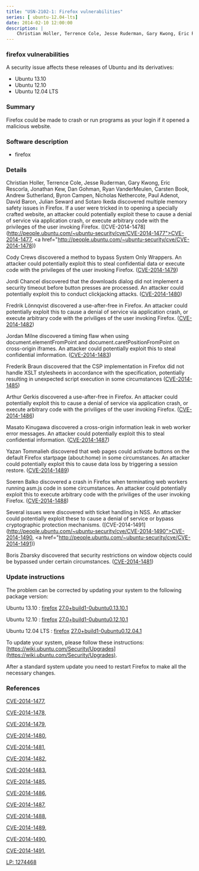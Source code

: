 ```yaml
---
title: "USN-2102-1: Firefox vulnerabilities"
series: [ ubuntu-12.04-lts]
date: 2014-02-10 12:00:00
description: |
    Christian Holler, Terrence Cole, Jesse Ruderman, Gary Kwong, Eric Rescorla, Jonathan Kew, Dan Gohman, Ryan VanderMeulen, Carsten Book, Andrew Sutherland, Byron Campen, Nicholas Nethercote, Paul Adenot, David Baron, Julian Seward and Sotaro Ikeda discovered multiple memory safety issues in Firefox. If a user were tricked in to opening a specially crafted website, an attacker could potentially exploit these to cause a denial of service via application crash, or execute arbitrary code with the privileges of the user invoking Firefox. ([CVE-2014-1478](http://people.ubuntu.com/~ubuntu-security/cve/CVE-2014-1477">CVE-2014-1477</a>, <a href="http://people.ubuntu.com/~ubuntu-security/cve/CVE-2014-1478))
--- 
```

 
### firefox vulnerabilities

A security issue affects these releases of Ubuntu and its derivatives:

* Ubuntu 13.10
* Ubuntu 12.10
* Ubuntu 12.04 LTS

### Summary

Firefox could be made to crash or run programs as your login if it opened a malicious website.

### Software description

* firefox 

### Details

Christian Holler, Terrence Cole, Jesse Ruderman, Gary Kwong, Eric Rescorla, Jonathan Kew, Dan Gohman, Ryan VanderMeulen, Carsten Book, Andrew Sutherland, Byron Campen, Nicholas Nethercote, Paul Adenot, David Baron, Julian Seward and Sotaro Ikeda discovered multiple memory safety issues in Firefox. If a user were tricked in to opening a specially crafted website, an attacker could potentially exploit these to cause a denial of service via application crash, or execute arbitrary code with the privileges of the user invoking Firefox. ([CVE-2014-1478](http://people.ubuntu.com/~ubuntu-security/cve/CVE-2014-1477">CVE-2014-1477</a>, <a href="http://people.ubuntu.com/~ubuntu-security/cve/CVE-2014-1478))

Cody Crews discovered a method to bypass System Only Wrappers. An attacker could potentially exploit this to steal confidential data or execute code with the privileges of the user invoking Firefox. ([CVE-2014-1479](http://people.ubuntu.com/~ubuntu-security/cve/CVE-2014-1479))

Jordi Chancel discovered that the downloads dialog did not implement a security timeout before button presses are processed. An attacker could potentially exploit this to conduct clickjacking attacks. ([CVE-2014-1480](http://people.ubuntu.com/~ubuntu-security/cve/CVE-2014-1480))

Fredrik Lönnqvist discovered a use-after-free in Firefox. An attacker could potentially exploit this to cause a denial of service via application crash, or execute arbitrary code with the priviliges of the user invoking Firefox. ([CVE-2014-1482](http://people.ubuntu.com/~ubuntu-security/cve/CVE-2014-1482))

Jordan Milne discovered a timing flaw when using document.elementFromPoint and document.caretPositionFromPoint on cross-origin iframes. An attacker could potentially exploit this to steal confidential imformation. ([CVE-2014-1483](http://people.ubuntu.com/~ubuntu-security/cve/CVE-2014-1483))

Frederik Braun discovered that the CSP implementation in Firefox did not handle XSLT stylesheets in accordance with the specification, potentially resulting in unexpected script execution in some circumstances ([CVE-2014-1485](http://people.ubuntu.com/~ubuntu-security/cve/CVE-2014-1485))

Arthur Gerkis discovered a use-after-free in Firefox. An attacker could potentially exploit this to cause a denial of service via application crash, or execute arbitrary code with the priviliges of the user invoking Firefox. ([CVE-2014-1486](http://people.ubuntu.com/~ubuntu-security/cve/CVE-2014-1486))

Masato Kinugawa discovered a cross-origin information leak in web worker error messages. An attacker could potentially exploit this to steal confidential information. ([CVE-2014-1487](http://people.ubuntu.com/~ubuntu-security/cve/CVE-2014-1487))

Yazan Tommalieh discovered that web pages could activate buttons on the default Firefox startpage (about:home) in some circumstances. An attacker could potentially exploit this to cause data loss by triggering a session restore. ([CVE-2014-1489](http://people.ubuntu.com/~ubuntu-security/cve/CVE-2014-1489))

Soeren Balko discovered a crash in Firefox when terminating web workers running asm.js code in some circumstances. An attacker could potentially exploit this to execute arbitrary code with the priviliges of the user invoking Firefox. ([CVE-2014-1488](http://people.ubuntu.com/~ubuntu-security/cve/CVE-2014-1488))

Several issues were discovered with ticket handling in NSS. An attacker could potentially exploit these to cause a denial of service or bypass cryptographic protection mechanisms. ([CVE-2014-1491](http://people.ubuntu.com/~ubuntu-security/cve/CVE-2014-1490">CVE-2014-1490</a>, <a href="http://people.ubuntu.com/~ubuntu-security/cve/CVE-2014-1491))

Boris Zbarsky discovered that security restrictions on window objects could be bypassed under certain circumstances. ([CVE-2014-1481](http://people.ubuntu.com/~ubuntu-security/cve/CVE-2014-1481)) 

### Update instructions

The problem can be corrected by updating your system to the following package version:

Ubuntu 13.10
 : [firefox](https://launchpad.net/ubuntu/+source/firefox) <span> [27.0+build1-0ubuntu0.13.10.1](https://launchpad.net/ubuntu/+source/firefox/27.0+build1-0ubuntu0.13.10.1) </span> 

Ubuntu 12.10
 : [firefox](https://launchpad.net/ubuntu/+source/firefox) <span> [27.0+build1-0ubuntu0.12.10.1](https://launchpad.net/ubuntu/+source/firefox/27.0+build1-0ubuntu0.12.10.1) </span> 

Ubuntu 12.04 LTS
 : [firefox](https://launchpad.net/ubuntu/+source/firefox) <span> [27.0+build1-0ubuntu0.12.04.1](https://launchpad.net/ubuntu/+source/firefox/27.0+build1-0ubuntu0.12.04.1) </span> 

To update your system, please follow these instructions: [https://wiki.ubuntu.com/Security/Upgrades](https://wiki.ubuntu.com/Security/Upgrades).

After a standard system update you need to restart Firefox to make all the necessary changes. 

### References

 [CVE-2014-1477](http://people.ubuntu.com/~ubuntu-security/cve/CVE-2014-1477), 

 [CVE-2014-1478](http://people.ubuntu.com/~ubuntu-security/cve/CVE-2014-1478), 

 [CVE-2014-1479](http://people.ubuntu.com/~ubuntu-security/cve/CVE-2014-1479), 

 [CVE-2014-1480](http://people.ubuntu.com/~ubuntu-security/cve/CVE-2014-1480), 

 [CVE-2014-1481](http://people.ubuntu.com/~ubuntu-security/cve/CVE-2014-1481), 

 [CVE-2014-1482](http://people.ubuntu.com/~ubuntu-security/cve/CVE-2014-1482), 

 [CVE-2014-1483](http://people.ubuntu.com/~ubuntu-security/cve/CVE-2014-1483), 

 [CVE-2014-1485](http://people.ubuntu.com/~ubuntu-security/cve/CVE-2014-1485), 

 [CVE-2014-1486](http://people.ubuntu.com/~ubuntu-security/cve/CVE-2014-1486), 

 [CVE-2014-1487](http://people.ubuntu.com/~ubuntu-security/cve/CVE-2014-1487), 

 [CVE-2014-1488](http://people.ubuntu.com/~ubuntu-security/cve/CVE-2014-1488), 

 [CVE-2014-1489](http://people.ubuntu.com/~ubuntu-security/cve/CVE-2014-1489), 

 [CVE-2014-1490](http://people.ubuntu.com/~ubuntu-security/cve/CVE-2014-1490), 

 [CVE-2014-1491](http://people.ubuntu.com/~ubuntu-security/cve/CVE-2014-1491), 

 [LP: 1274468](https://launchpad.net/bugs/1274468)
 
